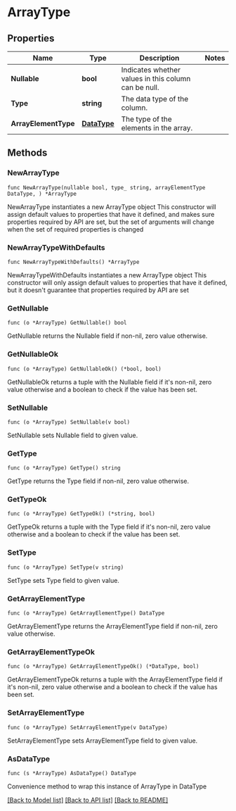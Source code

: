 # ArrayType

## Properties

Name | Type | Description | Notes
------------ | ------------- | ------------- | -------------
**Nullable** | **bool** | Indicates whether values in this column can be null. | 
**Type** | **string** | The data type of the column. | 
**ArrayElementType** | [**DataType**](DataType.md) | The type of the elements in the array. | 

## Methods

### NewArrayType

`func NewArrayType(nullable bool, type_ string, arrayElementType DataType, ) *ArrayType`

NewArrayType instantiates a new ArrayType object
This constructor will assign default values to properties that have it defined,
and makes sure properties required by API are set, but the set of arguments
will change when the set of required properties is changed

### NewArrayTypeWithDefaults

`func NewArrayTypeWithDefaults() *ArrayType`

NewArrayTypeWithDefaults instantiates a new ArrayType object
This constructor will only assign default values to properties that have it defined,
but it doesn't guarantee that properties required by API are set

### GetNullable

`func (o *ArrayType) GetNullable() bool`

GetNullable returns the Nullable field if non-nil, zero value otherwise.

### GetNullableOk

`func (o *ArrayType) GetNullableOk() (*bool, bool)`

GetNullableOk returns a tuple with the Nullable field if it's non-nil, zero value otherwise
and a boolean to check if the value has been set.

### SetNullable

`func (o *ArrayType) SetNullable(v bool)`

SetNullable sets Nullable field to given value.


### GetType

`func (o *ArrayType) GetType() string`

GetType returns the Type field if non-nil, zero value otherwise.

### GetTypeOk

`func (o *ArrayType) GetTypeOk() (*string, bool)`

GetTypeOk returns a tuple with the Type field if it's non-nil, zero value otherwise
and a boolean to check if the value has been set.

### SetType

`func (o *ArrayType) SetType(v string)`

SetType sets Type field to given value.


### GetArrayElementType

`func (o *ArrayType) GetArrayElementType() DataType`

GetArrayElementType returns the ArrayElementType field if non-nil, zero value otherwise.

### GetArrayElementTypeOk

`func (o *ArrayType) GetArrayElementTypeOk() (*DataType, bool)`

GetArrayElementTypeOk returns a tuple with the ArrayElementType field if it's non-nil, zero value otherwise
and a boolean to check if the value has been set.

### SetArrayElementType

`func (o *ArrayType) SetArrayElementType(v DataType)`

SetArrayElementType sets ArrayElementType field to given value.



### AsDataType

`func (s *ArrayType) AsDataType() DataType`

Convenience method to wrap this instance of ArrayType in DataType

[[Back to Model list]](../README.md#documentation-for-models) [[Back to API list]](../README.md#documentation-for-api-endpoints) [[Back to README]](../README.md)



